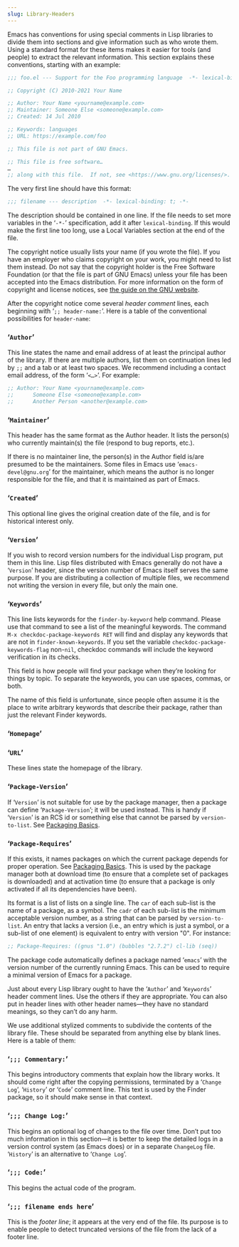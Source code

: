 ```yaml
---
slug: Library-Headers
---
```


Emacs has conventions for using special comments in Lisp libraries to divide them into sections and give information such as who wrote them. Using a standard format for these items makes it easier for tools (and people) to extract the relevant information. This section explains these conventions, starting with an example:

```lisp
;;; foo.el --- Support for the Foo programming language  -*- lexical-binding: t; -*-

;; Copyright (C) 2010-2021 Your Name
```

```lisp
;; Author: Your Name <yourname@example.com>
;; Maintainer: Someone Else <someone@example.com>
;; Created: 14 Jul 2010
```

```lisp
;; Keywords: languages
;; URL: https://example.com/foo

;; This file is not part of GNU Emacs.

;; This file is free software…
…
;; along with this file.  If not, see <https://www.gnu.org/licenses/>.
```

The very first line should have this format:

```lisp
;;; filename --- description  -*- lexical-binding: t; -*-
```

The description should be contained in one line. If the file needs to set more variables in the ‘`-*-`’ specification, add it after `lexical-binding`. If this would make the first line too long, use a Local Variables section at the end of the file.

The copyright notice usually lists your name (if you wrote the file). If you have an employer who claims copyright on your work, you might need to list them instead. Do not say that the copyright holder is the Free Software Foundation (or that the file is part of GNU Emacs) unless your file has been accepted into the Emacs distribution. For more information on the form of copyright and license notices, see [the guide on the GNU website](https://www.gnu.org/licenses/gpl-howto.html).

After the copyright notice come several *header comment* lines, each beginning with ‘`;; header-name:`’. Here is a table of the conventional possibilities for `header-name`:

### ‘`Author`’

This line states the name and email address of at least the principal author of the library. If there are multiple authors, list them on continuation lines led by `;;` and a tab or at least two spaces. We recommend including a contact email address, of the form ‘`<…>`’. For example:

```lisp
;; Author: Your Name <yourname@example.com>
;;      Someone Else <someone@example.com>
;;      Another Person <another@example.com>
```

### ‘`Maintainer`’

This header has the same format as the Author header. It lists the person(s) who currently maintain(s) the file (respond to bug reports, etc.).

If there is no maintainer line, the person(s) in the Author field is/are presumed to be the maintainers. Some files in Emacs use ‘`emacs-devel@gnu.org`’ for the maintainer, which means the author is no longer responsible for the file, and that it is maintained as part of Emacs.

### ‘`Created`’

This optional line gives the original creation date of the file, and is for historical interest only.

### ‘`Version`’

If you wish to record version numbers for the individual Lisp program, put them in this line. Lisp files distributed with Emacs generally do not have a ‘`Version`’ header, since the version number of Emacs itself serves the same purpose. If you are distributing a collection of multiple files, we recommend not writing the version in every file, but only the main one.

### ‘`Keywords`’

This line lists keywords for the `finder-by-keyword` help command. Please use that command to see a list of the meaningful keywords. The command `M-x checkdoc-package-keywords RET` will find and display any keywords that are not in `finder-known-keywords`. If you set the variable `checkdoc-package-keywords-flag` non-`nil`, checkdoc commands will include the keyword verification in its checks.

This field is how people will find your package when they’re looking for things by topic. To separate the keywords, you can use spaces, commas, or both.

The name of this field is unfortunate, since people often assume it is the place to write arbitrary keywords that describe their package, rather than just the relevant Finder keywords.

### ‘`Homepage`’

### ‘`URL`’

These lines state the homepage of the library.

### ‘`Package-Version`’

If ‘`Version`’ is not suitable for use by the package manager, then a package can define ‘`Package-Version`’; it will be used instead. This is handy if ‘`Version`’ is an RCS id or something else that cannot be parsed by `version-to-list`. See [Packaging Basics](/docs/elisp/Packaging-Basics).

### ‘`Package-Requires`’

If this exists, it names packages on which the current package depends for proper operation. See [Packaging Basics](/docs/elisp/Packaging-Basics). This is used by the package manager both at download time (to ensure that a complete set of packages is downloaded) and at activation time (to ensure that a package is only activated if all its dependencies have been).

Its format is a list of lists on a single line. The `car` of each sub-list is the name of a package, as a symbol. The `cadr` of each sub-list is the minimum acceptable version number, as a string that can be parsed by `version-to-list`. An entry that lacks a version (i.e., an entry which is just a symbol, or a sub-list of one element) is equivalent to entry with version "0". For instance:

```lisp
;; Package-Requires: ((gnus "1.0") (bubbles "2.7.2") cl-lib (seq))
```

The package code automatically defines a package named ‘`emacs`’ with the version number of the currently running Emacs. This can be used to require a minimal version of Emacs for a package.

Just about every Lisp library ought to have the ‘`Author`’ and ‘`Keywords`’ header comment lines. Use the others if they are appropriate. You can also put in header lines with other header names—they have no standard meanings, so they can’t do any harm.

We use additional stylized comments to subdivide the contents of the library file. These should be separated from anything else by blank lines. Here is a table of them:

### ‘`;;; Commentary:`’

This begins introductory comments that explain how the library works. It should come right after the copying permissions, terminated by a ‘`Change Log`’, ‘`History`’ or ‘`Code`’ comment line. This text is used by the Finder package, so it should make sense in that context.

### ‘`;;; Change Log:`’

This begins an optional log of changes to the file over time. Don’t put too much information in this section—it is better to keep the detailed logs in a version control system (as Emacs does) or in a separate `ChangeLog` file. ‘`History`’ is an alternative to ‘`Change Log`’.

### ‘`;;; Code:`’

This begins the actual code of the program.

### ‘`;;; filename ends here`’

This is the *footer line*; it appears at the very end of the file. Its purpose is to enable people to detect truncated versions of the file from the lack of a footer line.
